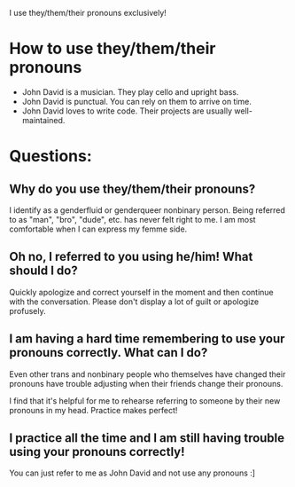 I use they/them/their pronouns exclusively!

# How to use they/them/their pronouns

- John David is a musician. They play cello and upright bass.
- John David is punctual. You can rely on them to arrive on time.
- John David loves to write code. Their projects are usually well-maintained.

# Questions:

## Why do you use they/them/their pronouns?

I identify as a genderfluid or genderqueer nonbinary person. Being referred to as "man", "bro", "dude", etc. has never felt right to me. I am most comfortable when I can express my femme side.

## Oh no, I referred to you using he/him! What should I do?

Quickly apologize and correct yourself in the moment and then continue with the conversation. Please don't display a lot of guilt or apologize profusely.

## I am having a hard time remembering to use your pronouns correctly. What can I do?

Even other trans and nonbinary people who themselves have changed their pronouns have trouble adjusting when their friends change their pronouns.

I find that it's helpful for me to rehearse referring to someone by their new pronouns in my head. Practice makes perfect!

## I practice all the time and I am still having trouble using your pronouns correctly!

You can just refer to me as John David and not use any pronouns :]